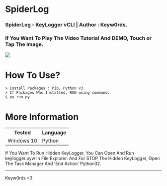 # SpiderLog
### SpiderLog - KeyLogger vCLI | Author : Keyw0rds.
### If You Want To Play The Video Tutorial And DEMO, Touch or Tap The Image.


[![](https://i.ibb.co/bJJ6LHw/log.png)](https://streamable.com/v1k0i)

How To Use?
=

    > Install Packages : Pip, Python v3
    > If Packages Was Installed, RUN using command.
    $ py run.py 

More Information
=

<table>
    <tr>
        <th>Tested</th>
        <th>Language</th>
    </tr>
    <tr>
        <td>Windows 10</td>
        <td>Python</td>
    </tr>
</table>

If You Want To Run Hidden KeyLogger, You Can Open And Run keylogger.pyw In File Explorer.
And For STOP The Hidden KeyLogger, Open The Task Manager And 'End Action' Python32.

---

Keyw0rds <3

